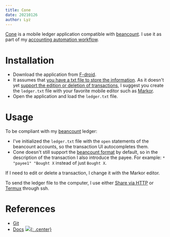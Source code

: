 ```yaml
---
title: Cone
date: 20210126
author: Lyz
---
```


[Cone](https://cone.tangential.info/) is a mobile ledger application compatible
with [beancount](beancount.md). I use it as part of my [accounting automation
workflow](money_management.md).

# Installation

* Download the application from [F-droid](https://f-droid.org/packages/info.tangential.cone/).
* It assumes that [you have a txt file to store the
    information](https://github.com/bradyt/cone/issues/38). As it doesn't yet
    [support the edition or deletion of
    transactions](https://github.com/bradyt/cone/issues/25), I suggest you
    create the `ledger.txt` file with your favorite mobile editor such as
    [Markor](https://f-droid.org/en/packages/net.gsantner.markor/).
* Open the application and load the `ledger.txt` file.

# Usage

To be compliant with my [beancount](beancount.md) ledger:

* I've initialized the `ledger.txt` file with the `open` statements of the
    beancount accounts, so the transaction UI autocompletes them.
* Cone doesn't still support the [beancount
    format](https://github.com/bradyt/cone/issues/12) by default, so in the
    description of the transaction I also introduce the payee. For example:
    `* "payee1" "Bought X` instead of just `Bought X`.

If I need to edit or delete a transaction, I change it with the Markor editor.

To send the ledger file to the computer, I use either [Share via
HTTP](https://f-droid.org/en/packages/com.MarcosDiez.shareviahttp/) or
[Termux](https://f-droid.org/en/packages/com.termux/) through ssh.

# References

* [Git](https://github.com/bradyt/cone)
* [Docs](https://cone.tangential.info/)
[![](not-by-ai.svg){: .center}](https://notbyai.fyi)

